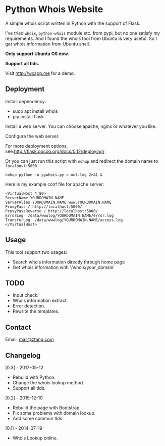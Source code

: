 # Python Whois Website

A simple whois script written in Python with the support of Flask.

I've tried `whois`, `python-whois` module etc. from pypi, but no one satisfy my requirements. 
And I found the whois tool from Ubuntu is very useful. So I get 
whois information from Ubuntu shell. 

**Only support Ubuntu OS now.**

**Support all tlds.**

Visit http://wxapp.me for a demo.

## Deployment

Install dependency:

 - sudo apt install whois
 - pip install flask
 
Install a web server. You can choose apache, nginx or whatever you like.

Configura the web server.

For more deployment options, see:http://flask.pocoo.org/docs/0.12/deploying/

Or you can just run this script with `nohup` and redirect the domain name to `localhost:5000`

    nohup python -u pywhois.py > out.log 2>&1 &

Here is my example conf file for apache server:

    <VirtualHost *:80>
    ServerName YOURDOMAIN.NAME
    ServerAlias YOURDOMAIN.NAME www.YOURDOMAIN.NAME
    ProxyPass / http://localhost:5000/
    ProxyPassReverse / http://localhost:5000/
    ErrorLog  /data/wwwlog/YOURDOMAIN.NAME/error.log
    TransferLog  /data/wwwlog/YOURDOMAIN.NAME/access.log
    </VirtualHost>

## Usage

This tool support two usages:
 - Search whois information directly through home page
 - Get whois information with '/whois/your_domain'
 
 ## TODO
 
 - Input check.
 - Whois information extract.
 - Error detection.
 - Rewrite the templates.
 
 ## Contact
 
 Email: mail@ztang.com
 
 ## Changelog
 
[0.3] - 2017-05-12
 - Rebuild with Python.
 - Change the whois lookup method.
 - Support all tlds.

[0.2] - 2015-12-10
 - Rebuild the page with Bootstrap.
 - Fix some problems with domain lookup.
 - Add some common tlds.

[0.1] - 2014-07-19
 - Whois Lookup online.